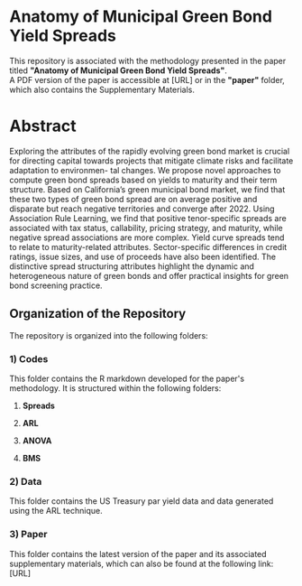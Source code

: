 # Anatomy of Municipal Green Bond Yield Spreads
This repository is associated with the methodology presented in the paper titled **"Anatomy of Municipal Green Bond Yield Spreads"**.  
A PDF version of the paper is accessible at [URL] or in the **"paper"** folder, which also contains the Supplementary Materials.
# Abstract
Exploring the attributes of the rapidly evolving green bond market is crucial for directing
capital towards projects that mitigate climate risks and facilitate adaptation to environmen-
tal changes. We propose novel approaches to compute green bond spreads based on yields
to maturity and their term structure. Based on California’s green municipal bond market,
we find that these two types of green bond spread are on average positive and disparate
but reach negative territories and converge after 2022. Using Association Rule Learning, we
find that positive tenor-specific spreads are associated with tax status, callability, pricing
strategy, and maturity, while negative spread associations are more complex. Yield curve
spreads tend to relate to maturity-related attributes. Sector-specific differences in credit
ratings, issue sizes, and use of proceeds have also been identified. The distinctive spread
structuring attributes highlight the dynamic and heterogeneous nature of green bonds and
offer practical insights for green bond screening practice.

## Organization of the Repository

The repository is organized into the following folders:

### 1) Codes

This folder contains the R markdown developed for the paper's methodology. It is structured within the following folders:

1. **Spreads**  
   

2. **ARL**  
   

3. **ANOVA**  
   

4. **BMS**  
   


### 2) Data
This folder contains the US Treasury par yield data and data generated using the ARL technique. 
### 3) Paper
 This folder contains the latest version of the paper and its associated supplementary materials, which can also be found at the following link:
 [URL] 








